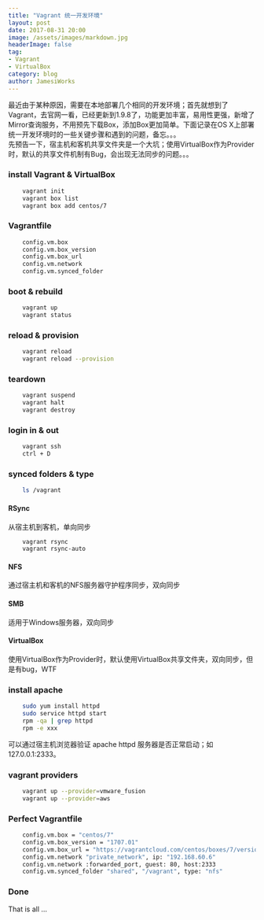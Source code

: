 ```yaml
---
title: "Vagrant 统一开发环境"
layout: post
date: 2017-08-31 20:00
image: /assets/images/markdown.jpg
headerImage: false
tag:
- Vagrant
- VirtualBox
category: blog
author: JamesiWorks
---
```


最近由于某种原因，需要在本地部署几个相同的开发环境；首先就想到了Vagrant，去官网一看，已经更新到1.9.8了，功能更加丰富，易用性更强，新增了Mirror查询服务，不用预先下载Box，添加Box更加简单。下面记录在OS X上部署统一开发环境时的一些关键步骤和遇到的问题，备忘。。。<br />
先预告一下，宿主机和客机共享文件夹是一个大坑；使用VirtualBox作为Provider时，默认的共享文件机制有Bug，会出现无法同步的问题。。。<br />

### install Vagrant & VirtualBox
```sh
    vagrant init
    vagrant box list
    vagrant box add centos/7
```

### Vagrantfile
```sh
    config.vm.box
    config.vm.box_version
    config.vm.box_url
    config.vm.network
    config.vm.synced_folder
```

### boot & rebuild
```sh
    vagrant up
    vagrant status
```

### reload & provision
```sh
    vagrant reload
    vagrant reload --provision
```

### teardown
```sh
    vagrant suspend
    vagrant halt
    vagrant destroy
```

### login in & out
```sh
    vagrant ssh
    ctrl + D
```

### synced folders & type
```sh
    ls /vagrant
```
#### RSync
从宿主机到客机，单向同步
```sh
    vagrant rsync
    vagrant rsync-auto
```
#### NFS
通过宿主机和客机的NFS服务器守护程序同步，双向同步
#### SMB
适用于Windows服务器，双向同步
#### VirtualBox
使用VirtualBox作为Provider时，默认使用VirtualBox共享文件夹，双向同步，但是有bug，WTF

### install apache
```sh
    sudo yum install httpd
    sudo service httpd start
    rpm -qa | grep httpd
    rpm -e xxx
```
可以通过宿主机浏览器验证 apache httpd 服务器是否正常启动；如 127.0.0.1:2333。

### vagrant providers
```sh
    vagrant up --provider=vmware_fusion
    vagrant up --provider=aws
```

### Perfect Vagrantfile
```sh
    config.vm.box = "centos/7"
    config.vm.box_version = "1707.01"
    config.vm.box_url = "https://vagrantcloud.com/centos/boxes/7/versions/1707.01/providers/virtualbox.box"
    config.vm.network "private_network", ip: "192.168.60.6"
    config.vm.network :forwarded_port, guest: 80, host:2333
    config.vm.synced_folder "shared", "/vagrant", type: "nfs"
```

### Done
That is all ...

